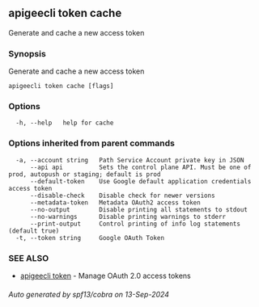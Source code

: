 ## apigeecli token cache

Generate and cache a new access token

### Synopsis

Generate and cache a new access token

```
apigeecli token cache [flags]
```

### Options

```
  -h, --help   help for cache
```

### Options inherited from parent commands

```
  -a, --account string   Path Service Account private key in JSON
      --api api          Sets the control plane API. Must be one of prod, autopush or staging; default is prod
      --default-token    Use Google default application credentials access token
      --disable-check    Disable check for newer versions
      --metadata-token   Metadata OAuth2 access token
      --no-output        Disable printing all statements to stdout
      --no-warnings      Disable printing warnings to stderr
      --print-output     Control printing of info log statements (default true)
  -t, --token string     Google OAuth Token
```

### SEE ALSO

* [apigeecli token](apigeecli_token.md)	 - Manage OAuth 2.0 access tokens

###### Auto generated by spf13/cobra on 13-Sep-2024

